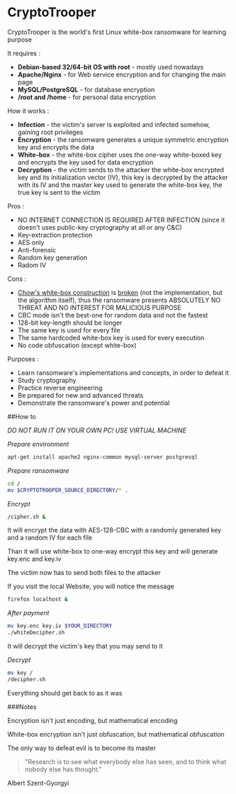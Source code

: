 # CryptoTrooper

CryptoTrooper is the world's first Linux white-box ransomware for learning purpose

It requires :
* **Debian-based 32/64-bit OS with root** - mostly used nowadays
* **Apache/Nginx** - for Web service encryption and for changing the main page
* **MySQL/PostgreSQL** - for database encryption
* **/root and /home** - for personal data encryption

How it works :
* **Infection** - the victim's server is exploited and infected somehow, gaining root privileges
* **Encryption** - the ransomware generates a unique symmetric encryption key and encrypts the data
* **White-box** - the white-box cipher uses the one-way white-boxed key and encrypts the key used for data encryption
* **Decryption** - the victim sends to the attacker the white-box encrypted key and its initialization vector (IV), this key is decrypted by the attacker with its IV and the master key used to generate the white-box key, the true key is sent to the victim

Pros :
* NO INTERNET CONNECTION IS REQUIRED AFTER INFECTION (since it doesn't uses public-key cryptography at all or any C&C)
* Key-extraction protection
* AES only
* Anti-forensic
* Random key generation
* Radom IV

Cons :
* [Chow's white-box construction](http://www.scs.carleton.ca/%7Epaulv/papers/whiteaes.lncs.ps) is [broken](https://www.cosic.esat.kuleuven.be/publications/article-1503.pdf) (not the implementation, but the algorithm itself), thus the ransomware presents ABSOLUTELY NO THREAT AND NO INTEREST FOR MALICIOUS PURPOSE
* CBC mode isn't the best-one for random data and not the fastest
* 128-bit key-length should be longer
* The same key is used for every file
* The same hardcoded white-box key is used for every execution
* No code obfuscation (except white-box)

Purposes : 
* Learn ransomware's implementations and concepts, in order to defeat it
* Study cryptography
* Practice reverse engineering
* Be prepared for new and advanced threats
* Demonstrate the ransomware's power and potential

##How to

*DO NOT RUN IT ON YOUR OWN PC! USE VIRTUAL MACHINE*

*Prepare environment*
```bash
apt-get install apache2 nginx-common mysql-server postgresql
```

*Prepare ransomware*
```bash
cd /
mv $CRYPTOTROOPER_SOURCE_DIRECTORY/* .
```

*Encrypt*
```bash
/cipher.sh &
```
It will encrypt the data with AES-128-CBC with a randomly generated key and a random IV for each file

Than it will use white-box to one-way encrypt this key and will generate key.enc and key.iv

The victim now has to send both files to the attacker

If you visit the local Website, you will notice the message
```bash
firefox localhost &
```

*After payment*
```bash
mv key.enc key.iv $YOUR_DIRECTORY
./whiteDecipher.sh
```
It will decrypt the victim's key that you may send to it


*Decrypt*
```bash
mv key /
/decipher.sh
```
Everything should get back to as it was

###Notes

Encryption isn't just encoding, but mathematical encoding

White-box encryption isn't just obfuscation, but mathematical obfuscation

The only way to defeat evil is to become its master

> "Research is to see what everybody else has seen, and to think what nobody else has thought."

Albert Szent-Gyorgyi


